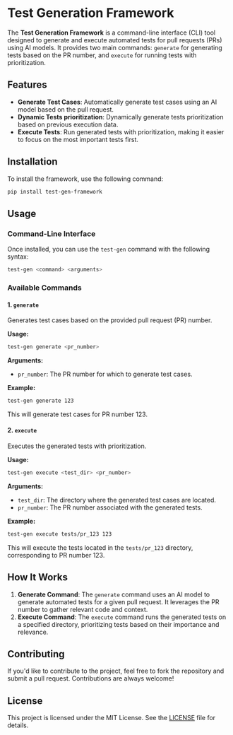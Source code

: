 
# Test Generation Framework

The **Test Generation Framework** is a command-line interface (CLI) tool designed to generate and execute automated tests for pull requests (PRs) using AI models. It provides two main commands: `generate` for generating tests based on the PR number, and `execute` for running tests with prioritization.

## Features

- **Generate Test Cases**: Automatically generate test cases using an AI model based on the pull request.
- **Dynamic Tests prioritization**: Dynamically generate tests prioritization based on previous execution data.
- **Execute Tests**: Run generated tests with prioritization, making it easier to focus on the most important tests first.

## Installation

To install the framework, use the following command:

```bash
pip install test-gen-framework
```

## Usage

### Command-Line Interface

Once installed, you can use the `test-gen` command with the following syntax:

```bash
test-gen <command> <arguments>
```

### Available Commands

#### 1. `generate`

Generates test cases based on the provided pull request (PR) number.

**Usage:**

```bash
test-gen generate <pr_number>
```

**Arguments:**

- `pr_number`: The PR number for which to generate test cases.

**Example:**

```bash
test-gen generate 123
```

This will generate test cases for PR number 123.

#### 2. `execute`

Executes the generated tests with prioritization.

**Usage:**

```bash
test-gen execute <test_dir> <pr_number>
```

**Arguments:**

- `test_dir`: The directory where the generated test cases are located.
- `pr_number`: The PR number associated with the generated tests.

**Example:**

```bash
test-gen execute tests/pr_123 123
```

This will execute the tests located in the `tests/pr_123` directory, corresponding to PR number 123.

## How It Works

1. **Generate Command**: The `generate` command uses an AI model to generate automated tests for a given pull request. It leverages the PR number to gather relevant code and context.
2. **Execute Command**: The `execute` command runs the generated tests on a specified directory, prioritizing tests based on their importance and relevance.

## Contributing

If you'd like to contribute to the project, feel free to fork the repository and submit a pull request. Contributions are always welcome!

## License

This project is licensed under the MIT License. See the [LICENSE](LICENSE) file for details.
